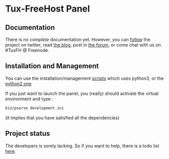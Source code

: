 Tux-FreeHost Panel
==================

Documentation
-------------
There is no *complete* documentation yet. However,
you can [follow](https://twitter.com/tuxfreehost) the project on twitter,
read [the blog](http://tux-fh.net/posts.html), post in
[the forum](http://forum.tux-fh.net), or come chat with us on #TuxFH @ Freenode.

Installation and Management
---------------------------
You can use the installation/management [scripts](https://gist.github.com/Edelwin/7857978) which uses python3, or the
[python2 one](https://gist.github.com/NyanKiyoshi/9028494)

If you just want to launch the panel, you (really) should activate the virtual environment and type : 
```bash
bin/pserve development.ini
```
(it implies that you have satisfied all the dependencies)

Project status
--------------
The developers is sorely lacking. So if you want to help, there is a todo list [here](https://etherpad.fr/p/tfhtodo).
